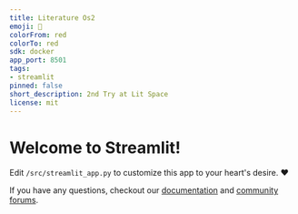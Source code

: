 ```yaml
---
title: Literature Os2
emoji: 🚀
colorFrom: red
colorTo: red
sdk: docker
app_port: 8501
tags:
- streamlit
pinned: false
short_description: 2nd Try at Lit Space
license: mit
---
```


# Welcome to Streamlit!

Edit `/src/streamlit_app.py` to customize this app to your heart's desire. :heart:

If you have any questions, checkout our [documentation](https://docs.streamlit.io) and [community
forums](https://discuss.streamlit.io).
